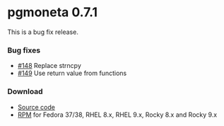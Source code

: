 # pgmoneta 0.7.1
This is a bug fix release.

### Bug fixes

* [#148](https://github.com/pgmoneta/pgmoneta/issues/148) Replace strncpy
* [#149](https://github.com/pgmoneta/pgmoneta/issues/149) Use return value from functions

### Download

* [Source code](https://github.com/pgmoneta/pgmoneta/releases/download/0.7.1/pgmoneta-0.7.1.tar.gz)
* [RPM](https://yum.postgresql.org) for Fedora 37/38, RHEL 8.x, RHEL 9.x, Rocky 8.x and Rocky 9.x
